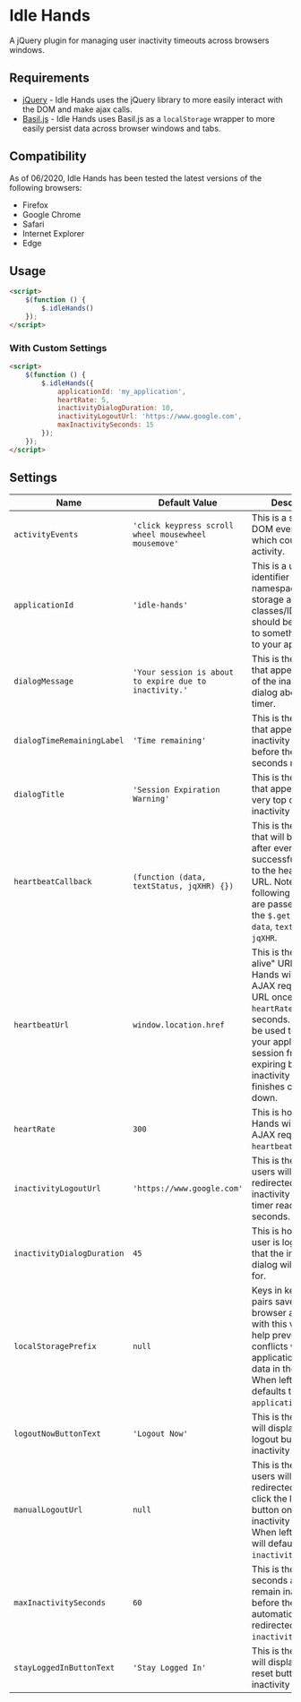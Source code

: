 # Idle Hands
A jQuery plugin for managing user inactivity timeouts across browsers windows.

## Requirements
* [jQuery](https://jquery.com/) - Idle Hands uses the jQuery library to more easily interact with the DOM and make ajax calls.
* [Basil.js](https://wisembly.github.io/basil.js/) - Idle Hands uses Basil.js as a `localStorage` wrapper to more easily persist data across browser windows and tabs.

## Compatibility

As of 06/2020, Idle Hands has been tested the latest versions of the following browsers:
* Firefox
* Google Chrome
* Safari
* Internet Explorer
* Edge

## Usage
```html
<script>
    $(function () {
        $.idleHands()
    });
</script>
```

### With Custom Settings
```html
<script>
    $(function () {
        $.idleHands({
            applicationId: 'my_application',
            heartRate: 5,
            inactivityDialogDuration: 10,
            inactivityLogoutUrl: 'https://www.google.com',
            maxInactivitySeconds: 15
        });
    });
</script>
```

## Settings
|Name|Default Value|Description|
|---|---|--|
|`activityEvents`|`'click keypress scroll wheel mousewheel mousemove'`|This is a string of DOM event types which count as user activity.|
|`applicationId`|`'idle-hands'`|This is a unique identifier used to namespace local storage and HTML classes/IDs. It should be changed to something unique to your application.|
|`dialogMessage`|`'Your session is about to expire due to inactivity.'`|This is the message that appears inside of the inactivity dialog above the timer.|
|`dialogTimeRemainingLabel`|`'Time remaining'`| This is the message that appears in the inactivity dialog before the number of seconds remaining.|
|`dialogTitle`|`'Session Expiration Warning'`|This is the message that appears at the very top of the inactivity dialog.|
|`heartbeatCallback`|`(function (data, textStatus, jqXHR) {})`|This is the function that will be called after every successful request to the heartbeat URL. Note that the following parameters are passed in from the `$.get()` request: `data`, `textStatus`, `jqXHR`.|
|`heartbeatUrl`|`window.location.href`|This is the "keep-alive" URL. Idle Hands will make an AJAX request to this URL once every `heartRate` number of seconds. This can be used to prevent your application session from expiring before the inactivity timer finishes counting down.|
|`heartRate`|`300`|This is how often Idle Hands will make an AJAX request to `heartbeatUrl`.|
|`inactivityLogoutUrl`|`'https://www.google.com'`|This is the URL that users will be redirected to if the inactivity dialog timer reaches 0 seconds.|
|`inactivityDialogDuration`|`45`|This is how before a user is logged out that the inactivity dialog will display for.|
|`localStoragePrefix`|`null`|Keys in key/value pairs saved in the browser are prefixed with this value to help prevent conflicts with other applications storing data in the browser. When left `null`, this defaults to `applicationId`.|
|`logoutNowButtonText`|`'Logout Now'`|This is the text that will display on the logout button in the inactivity dialog.|
|`manualLogoutUrl`|`null`|This is the URL that users will be redirected to if they click the logout button on the inactivity dialog. When left `null`, this will default to `inactivityLogoutUrl`.|
|`maxInactivitySeconds`|`60`|This is the number of seconds a user can remain inactive before they are automatically redirected to `inactivityLogoutUrl`.|
|`stayLoggedInButtonText`|`'Stay Logged In'`|This is the text that will display on the reset button in the inactivity dialog.|
